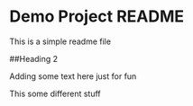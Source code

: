 # Demo Project README

This is a simple readme file

##Heading 2

Adding some text here just for fun

This some different stuff